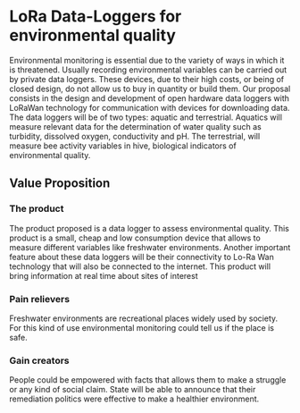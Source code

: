 # LoRa Data-Loggers for environmental quality
Environmental monitoring is essential due to the variety of ways in which it is threatened.
Usually recording environmental variables can be carried out by private data loggers. These devices, due to their high costs, or being of closed design, do not allow us to buy in quantity or build them.
Our proposal consists in the design and development of open hardware data loggers with LoRaWan technology for communication with devices for downloading data. The data loggers will be of two types: aquatic and terrestrial. Aquatics will measure relevant data for the determination of water quality such as turbidity, dissolved oxygen, conductivity and pH. The terrestrial, will measure bee activity variables in hive, biological indicators of environmental quality.

## Value Proposition
### The product
The product proposed is a data logger to assess environmental quality. This product is a small, cheap and low consumption device that allows to measure different variables like freshwater environments. Another important feature about these data loggers will be their connectivity to Lo-Ra Wan technology that will also be connected to the internet. 
This product will bring information at real time about sites of interest 

### Pain relievers
Freshwater environments are recreational places widely used by society. For this kind of use environmental monitoring could tell us if the place is safe. 

### Gain creators
People could be empowered with facts that allows them to make a struggle or any kind of social claim.
State will be able to announce that their remediation politics were effective to make a healthier environment. 
